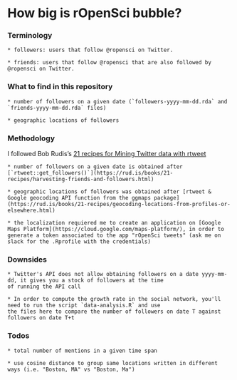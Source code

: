 # How big is rOpenSci bubble?

### Terminology

    * followers: users that follow @ropensci on Twitter.
    
    * friends: users that follow @ropensci that are also followed by @ropensci on Twitter.

### What to find in this repository

    * number of followers on a given date (`followers-yyyy-mm-dd.rda` and `friends-yyyy-mm-dd.rda` files)

    * geographic locations of followers

### Methodology

I followed Bob Rudis’s [21 recipes for Mining Twitter data with rtweet](https://rud.is/books/21-recipes/index.html)

    * number of followers on a given date is obtained after [`rtweet::get_followers()`](https://rud.is/books/21-recipes/harvesting-friends-and-followers.html)

    * geographic locations of followers was obtained after [rtweet & Google geocoding API function from the ggmaps package](https://rud.is/books/21-recipes/geocoding-locations-from-profiles-or-elsewhere.html)
    
    * the localization requiered me to create an application on [Google Maps Platform](https://cloud.google.com/maps-platform/), in order to generate a token associated to the app "rOpenSci tweets" (ask me on slack for the .Rprofile with the credentials)

### Downsides

    * Twitter's API does not allow obtaining followers on a date yyyy-mm-dd, it gives you a stock of followers at the time
    of running the API call
    
    * In order to compute the growth rate in the social network, you'll need to run the script `data-analysis.R` and use
    the files here to compare the number of followers on date T against followers on date T+t

### Todos

    * total number of mentions in a given time span
    
    * use cosine distance to group same locations written in different ways (i.e. "Boston, MA" vs "Boston, Ma")
